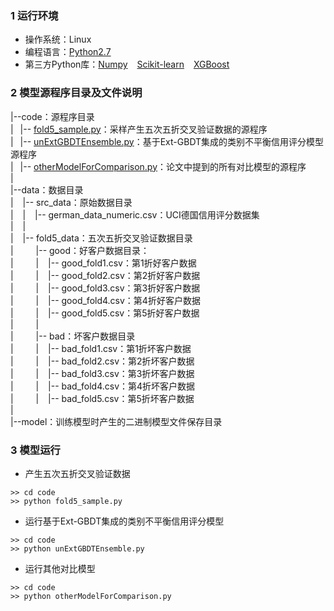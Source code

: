 ### 1 运行环境
 - 操作系统：Linux
 - 编程语言：[Python2.7](https://www.python.org/)
 - 第三方Python库：[Numpy](http://www.numpy.org/) &ensp; [Scikit-learn](http://scikit-learn.org/stable/) &ensp; [XGBoost](https://xgboost.readthedocs.io/en/latest/)

### 2 模型源程序目录及文件说明
|--code：源程序目录  
| &ensp;|-- [fold5_sample.py](code/fold5_sample.py)：采样产生五次五折交叉验证数据的源程序  
| &ensp;|-- [unExtGBDTEnsemble.py](code/unExtGBDTEnsemble.py)：基于Ext-GBDT集成的类别不平衡信用评分模型源程序  
| &ensp;|-- [otherModelForComparison.py](code/otherModelForComparison.py)：论文中提到的所有对比模型的源程序  
|  
|--data：数据目录  
| &ensp; |-- src_data：原始数据目录  
| &ensp; | &ensp; |-- german_data_numeric.csv：UCI德国信用评分数据集  
| &ensp; |  
| &ensp; |-- fold5_data：五次五折交叉验证数据目录  
| &ensp;&ensp;&ensp;&ensp; |-- good：好客户数据目录：  
| &ensp;&ensp;&ensp;&ensp; | &ensp; |-- good_fold1.csv：第1折好客户数据  
| &ensp;&ensp;&ensp;&ensp; | &ensp; |-- good_fold2.csv：第2折好客户数据  
| &ensp;&ensp;&ensp;&ensp; | &ensp; |-- good_fold3.csv：第3折好客户数据  
| &ensp;&ensp;&ensp;&ensp; | &ensp; |-- good_fold4.csv：第4折好客户数据  
| &ensp;&ensp;&ensp;&ensp; | &ensp; |-- good_fold5.csv：第5折好客户数据  
| &ensp;&ensp;&ensp;&ensp; |  
| &ensp;&ensp;&ensp;&ensp; |-- bad：坏客户数据目录  
| &ensp;&ensp;&ensp;&ensp; | &ensp; |-- bad_fold1.csv：第1折坏客户数据  
| &ensp;&ensp;&ensp;&ensp; | &ensp; |-- bad_fold2.csv：第2折坏客户数据  
| &ensp;&ensp;&ensp;&ensp; | &ensp; |-- bad_fold3.csv：第3折坏客户数据  
| &ensp;&ensp;&ensp;&ensp; | &ensp; |-- bad_fold4.csv：第4折坏客户数据  
| &ensp;&ensp;&ensp;&ensp; | &ensp; |-- bad_fold5.csv：第5折坏客户数据  
|  
|--model：训练模型时产生的二进制模型文件保存目录  

### 3 模型运行  
- 产生五次五折交叉验证数据  
```shell
>> cd code
>> python fold5_sample.py
```
- 运行基于Ext-GBDT集成的类别不平衡信用评分模型
```shell
>> cd code
>> python unExtGBDTEnsemble.py
```
- 运行其他对比模型
```shell
>> cd code
>> python otherModelForComparison.py
```


